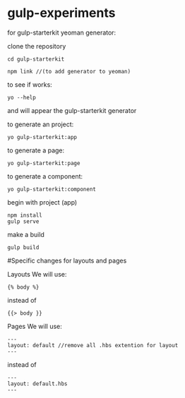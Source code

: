 # gulp-experiments

for gulp-starterkit yeoman generator:

clone the repository

```
cd gulp-starterkit
```

```
npm link //(to add generator to yeoman)
```

to see if works:

```
yo --help
```

and will appear the gulp-starterkit generator

to generate an project:

```
yo gulp-starterkit:app
```

to generate a page:

```
yo gulp-starterkit:page
```

to generate a component:

```
yo gulp-starterkit:component
```

begin with project (app)

```
npm install
gulp serve
```

make a build
```
gulp build
```

#Specific changes for layouts and pages

Layouts
We will use: 
```
{% body %}
```
instead of
```
{{> body }}
```

Pages
We will use:
```
---
layout: default //remove all .hbs extention for layout
---
```
instead of
```
---
layout: default.hbs
---
```


